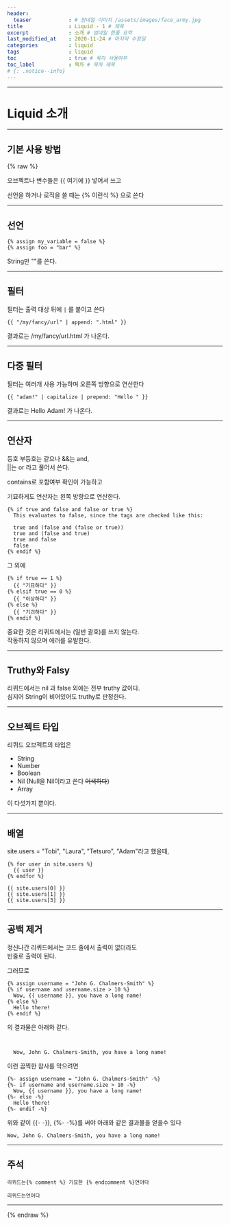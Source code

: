 ```yaml
---
header:
  teaser            : # 썸네일 이미지 /assets/images/face_army.jpg
title               : Liquid - 1 # 제목
excerpt             : 소개 # 썸네일 한줄 요약
last_modified_at    : 2020-11-24 # 마지막 수정일
categories          : liquid
tags                : liquid
toc                 : true # 목차 사용여부
toc_label           : 목차 # 목차 제목
# {: .notice--info}
---
```

---
# Liquid 소개
---

## 기본 사용 방법

{% raw %}

오브젝트나 변수들은 {{ 여기에 }} 넣어서 쓰고  

선언을 하거나 로직을 쓸 때는 {% 이런식 %} 으로 쓴다

---

## 선언

```
{% assign my_variable = false %}  
{% assign foo = "bar" %}
```

String만 ""를 쓴다.

---

## 필터

필터는 출력 대상 뒤에 `|` 를 붙이고 쓴다 

```
{{ "/my/fancy/url" | append: ".html" }}
```

결과로는 /my/fancy/url.html 가 나온다.

---

## 다중 필터

필터는 여러개 사용 가능하며 오른쪽 방향으로 연산한다  

```
{{ "adam!" | capitalize | prepend: "Hello " }}
```

결과로는 Hello Adam! 가 나온다.

---

## 연산자

등호 부등호는 같으나 &&는 and,  
||는 or 라고 풀어서 쓴다.  

contains로 포함여부 확인이 가능하고  

기묘하게도 연산자는 왼쪽 방향으로 연산한다.

```
{% if true and false and false or true %}
  This evaluates to false, since the tags are checked like this:

  true and (false and (false or true))
  true and (false and true)
  true and false
  false
{% endif %}
```

그 외에

```
{% if true == 1 %}
  {{ "기묘하다" }}
{% elsif true == 0 %}
  {{ "이상하다" }}
{% else %}
  {{ "기괴하다" }}
{% endif %}
```

중요한 것은 리퀴드에서는 (일반 괄호)를 쓰지 않는다.  
작동하지 않으며 에러를 유발한다.  

---

## Truthy와 Falsy

리퀴드에서는 nil 과 false 외에는 전부 truthy 값이다.  
심지어 String이 비어있어도 truthy로 판정한다.  

---

## 오브젝트 타입

리퀴드 오브젝트의 타입은
* String
* Number
* Boolean
* Nil (Null을 Nil이라고 쓴다 ~~어색하다~~)
* Array  

이 다섯가지 뿐이다.

---

## 배열

site.users = "Tobi", "Laura", "Tetsuro", "Adam"라고 했을때,  

```
{% for user in site.users %}  
  {{ user }}  
{% endfor %}  

{{ site.users[0] }}
{{ site.users[1] }}
{{ site.users[3] }}
```

---

## 공백 제거

정신나간 리퀴드에서는 코드 줄에서 출력이 없더라도  
빈줄로 출력이 된다.  

그러므로  

```
{% assign username = "John G. Chalmers-Smith" %}
{% if username and username.size > 10 %}
  Wow, {{ username }}, you have a long name!
{% else %}
  Hello there!
{% endif %}
```

의 결과물은 아래와 같다.  

```


  Wow, John G. Chalmers-Smith, you have a long name!

```

이런 끔찍한 참사를 막으려면

```
{%- assign username = "John G. Chalmers-Smith" -%}
{%- if username and username.size > 10 -%}
  Wow, {{ username }}, you have a long name!
{%- else -%}
  Hello there!
{%- endif -%}
```

위와 같이 {{- -}}, {%- -%}를 써야 아래와 같은 결과물을 얻을수 있다

```
Wow, John G. Chalmers-Smith, you have a long name!
```

---

## 주석

```
리퀴드는{% comment %} 기묘한 {% endcomment %}언어다
```

```
리퀴드는언어다
```

---
{% endraw %}